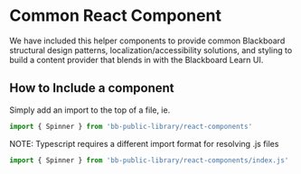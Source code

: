 # Common React Component
We have included this helper components to provide common Blackboard structural design patterns, localization/accessibility solutions, and styling to build a content provider that blends in with the Blackboard Learn UI.

## How to Include a component
Simply add an import to the top of a file, ie.
```javascript
import { Spinner } from 'bb-public-library/react-components'
```
NOTE: Typescript requires a different import format for resolving .js files
```javascript
import { Spinner } from 'bb-public-library/react-components/index.js'
```